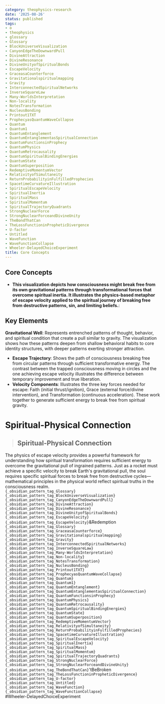 ```yaml
---
category: theophysics-research
date: '2025-08-26'
status: published
tags:
- o
- theophysics
- glossary
- Glossary
- BlockUniverseVisualization
- CanyonEdgeTheDownwardPull
- DivineAttraction
- DivineResonance
- DivineUnityofSpiritualBonds
- EscapeVelocity
- GraceasaCounterforce
- Gravitationalspiritualmapping
- Gravity
- InterconnectedSpiritualNetworks
- InverseSquareLaw
- Many-WorldsInterpretation
- Non-locality
- NotesTransformation
- NucleusBonding
- Printout1TXT
- ProphecyasQuantumWaveCollapse
- Quantum
- Quantum1
- QuantumEntanglement
- QuantumEntanglementasSpiritualConnection
- QuantumFunctionsinProphecy
- QuantumPhysics
- QuantumRetrocausality
- QuantumSpiritualBindingEnergies
- QuantumState
- QuantumSuperposition
- RedemptiveMomentumVector
- RelativityofSimultaneity
- ReturnProbabilityinFulfilledProphecies
- SpacetimeCurvatureIllustration
- SpiritualEscapeVelocity
- SpiritualInertia
- SpiritualMass
- SpiritualMomentum
- SpiritualTrajectoryQuadrants
- StrongNuclearForce
- StrongNuclearForceandDivineUnity
- TheBondThatCan
- TheLossFunctioninPropheticDivergence
- U-factor
- Untitled
- WaveFunction
- WaveFunctionCollapse
- Wheeler-DelayedChoiceExperiment
title: Core Concepts
---
```

   
## Core Concepts   
   
- **This visualization depicts how consciousness might break free from its own gravitational patterns through transformational forces that overcome spiritual inertia. It illustrates the physics-based metaphor of escape velocity applied to the spiritual journey of breaking free from destructive patterns, sin, and limiting beliefs.**:    
## Key Elements   
 **Gravitational Well**: Represents entrenched patterns of thought, behavior, and spiritual condition that create a pull similar to gravity. The visualization shows how these patterns deepen from shallow behavioral habits to core identity structures, with deeper patterns exerting stronger attraction.   
   
- **Escape Trajectory**: Shows the path of consciousness breaking free from circular patterns through sufficient transformative energy. The contrast between the trapped consciousness moving in circles and the one achieving escape velocity illustrates the difference between temporary improvement and true liberation.   
- **Velocity Components**: Illustrates the three key forces needed for escape: Faith (initial thrust/ignition), Grace (external force/divine intervention), and Transformation (continuous acceleration). These work together to generate sufficient energy to break free from spiritual gravity.   
# Spiritual-Physical Connection   
> ## Spiritual-Physical Connection   
   
The physics of escape velocity provides a powerful framework for understanding how spiritual transformation requires sufficient energy to overcome the gravitational pull of ingrained patterns. Just as a rocket must achieve a specific velocity to break Earth's gravitational pull, the soul requires specific spiritual forces to break free from destructive cycles—mathematical principles in the physical world reflect spiritual truths in the consciousness realm.   
`{_obsidian_pattern_tag_Glossary}`   
`{_obsidian_pattern_tag_BlockUniverseVisualization}`   
`{_obsidian_pattern_tag_CanyonEdgeTheDownwardPull}`   
`{_obsidian_pattern_tag_DivineAttraction}`   
`{_obsidian_pattern_tag_DivineResonance}`   
`{_obsidian_pattern_tag_DivineUnityofSpiritualBonds}`   
`{_obsidian_pattern_tag_EscapeVelocity}`   
`{_obsidian_pattern_tag_EscapeVelocity}`&Redemption   
`{_obsidian_pattern_tag_Glossary}`   
`{_obsidian_pattern_tag_GraceasaCounterforce}`   
`{_obsidian_pattern_tag_Gravitationalspiritualmapping}`   
`{_obsidian_pattern_tag_Gravity}`   
`{_obsidian_pattern_tag_InterconnectedSpiritualNetworks}`   
`{_obsidian_pattern_tag_InverseSquareLaw}`   
`{_obsidian_pattern_tag_Many-WorldsInterpretation}`   
`{_obsidian_pattern_tag_Non-locality}`   
`{_obsidian_pattern_tag_NotesTransformation}`   
`{_obsidian_pattern_tag_NucleusBonding}`   
`{_obsidian_pattern_tag_Printout1TXT}`   
`{_obsidian_pattern_tag_ProphecyasQuantumWaveCollapse}`   
`{_obsidian_pattern_tag_Quantum}`   
`{_obsidian_pattern_tag_Quantum1}`   
`{_obsidian_pattern_tag_QuantumEntanglement}`   
`{_obsidian_pattern_tag_QuantumEntanglementasSpiritualConnection}`   
`{_obsidian_pattern_tag_QuantumFunctionsinProphecy}`   
`{_obsidian_pattern_tag_QuantumPhysics}`   
`{_obsidian_pattern_tag_QuantumRetrocausality}`   
`{_obsidian_pattern_tag_QuantumSpiritualBindingEnergies}`   
`{_obsidian_pattern_tag_QuantumState}`   
`{_obsidian_pattern_tag_QuantumSuperposition}`   
`{_obsidian_pattern_tag_RedemptiveMomentumVector}`   
`{_obsidian_pattern_tag_RelativityofSimultaneity}`   
`{_obsidian_pattern_tag_ReturnProbabilityinFulfilledProphecies}`   
`{_obsidian_pattern_tag_SpacetimeCurvatureIllustration}`   
`{_obsidian_pattern_tag_SpiritualEscapeVelocity}`   
`{_obsidian_pattern_tag_SpiritualInertia}`   
`{_obsidian_pattern_tag_SpiritualMass}`   
`{_obsidian_pattern_tag_SpiritualMomentum}`   
`{_obsidian_pattern_tag_SpiritualTrajectoryQuadrants}`   
`{_obsidian_pattern_tag_StrongNuclearForce}`   
`{_obsidian_pattern_tag_StrongNuclearForceandDivineUnity}`   
`{_obsidian_pattern_tag_TheBondThatCan}`'tBeBroken   
`{_obsidian_pattern_tag_TheLossFunctioninPropheticDivergence}`   
`{_obsidian_pattern_tag_U-factor}`   
`{_obsidian_pattern_tag_Untitled}`   
`{_obsidian_pattern_tag_WaveFunction}`   
`{_obsidian_pattern_tag_WaveFunctionCollapse}`   
#Wheeler-DelayedChoiceExperiment